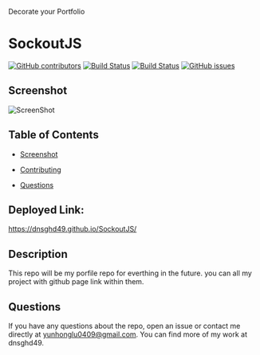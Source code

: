 Decorate your Portfolio

# SockoutJS
  [![GitHub contributors](https://img.shields.io/github/contributors/dnsghd49/SockoutJS.svg)](https://GitHub.com/dnsghd49/SockoutJS/graphs/contributors/)
  [![Build Status](https://img.shields.io/github/forks/dnsghd49/SockoutJS.svg)](https://github.com/dnsghd49/SockoutJS/network/)
  [![Build Status](https://img.shields.io/github/stars/dnsghd49/SockoutJS.svg)](https://github.com/dnsghd49/SockoutJS/)
  [![GitHub issues](https://img.shields.io/github/issues/dnsghd49/SockoutJS.svg)](https://GitHub.com/dnsghd49/SockoutJS/issues/)



## Screenshot

![ScreenShot](https://raw.github.com/dnsghd49/SockoutJS/master/imgs/screenshot.png)

## Table of Contents 

* [Screenshot](#screenshot)

* [Contributing](#contributing)

* [Questions](#questions)

## Deployed Link:

https://dnsghd49.github.io/SockoutJS/

## Description

This repo will be my porfile repo for everthing in the future. you can all my project with github page link within them. 

## Questions

If you have any questions about the repo, open an issue or contact me directly at yunhonglu0409@gmail.com. You can find more of my work at dnsghd49.
